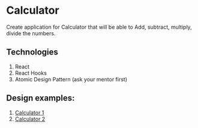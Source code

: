 # Calculator

Create application for Calculator that will be able to Add, subtract, multiply, divide the numbers.

## Technologies
1. React
2. React Hooks
3. Atomic Design Pattern (ask your mentor first)

## Design examples:
1. [Calculator 1](https://prnt.sc/t49oxf)
2. [Calculator 2](https://prnt.sc/t49ptg)

